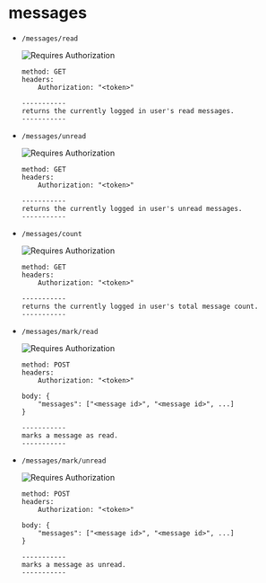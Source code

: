 # messages

- `/messages/read`

  	![Requires Authorization](https://img.shields.io/badge/requires_authorization-yes-blue)
	```
	method: GET
	headers:
		Authorization: "<token>"

	-----------
	returns the currently logged in user's read messages.
	-----------
	```

- `/messages/unread`

  	![Requires Authorization](https://img.shields.io/badge/requires_authorization-yes-blue)
	```
	method: GET
	headers:
		Authorization: "<token>"
	
	-----------
	returns the currently logged in user's unread messages.
	-----------
	```

- `/messages/count`

  	![Requires Authorization](https://img.shields.io/badge/requires_authorization-yes-blue)
	```
	method: GET
	headers:
		Authorization: "<token>"
	
	-----------
	returns the currently logged in user's total message count.
	-----------
	```

- `/messages/mark/read`

  	![Requires Authorization](https://img.shields.io/badge/requires_authorization-yes-blue)
	```
	method: POST
	headers:
		Authorization: "<token>"
	
	body: {
		"messages": ["<message id>", "<message id>", ...]
	}

	-----------	
	marks a message as read.
	-----------
	```

- `/messages/mark/unread`

	![Requires Authorization](https://img.shields.io/badge/requires_authorization-yes-blue)
	```
	method: POST
	headers:
		Authorization: "<token>"
	
	body: {
		"messages": ["<message id>", "<message id>", ...]
	}
	
	-----------
	marks a message as unread.
	-----------
	```
